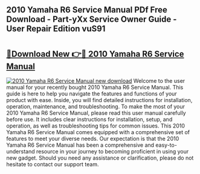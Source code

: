 ## 2010 Yamaha R6 Service Manual PDf Free Download - Part-yXx Service Owner Guide - User Repair Edition vuS91

# <h2><a href="http://bc76547.oget.top/?id=2010+Yamaha+R6+Service+Manual">🔗Download New 👉🔴 2010 Yamaha R6 Service Manual</a></h2>

[![2010 Yamaha R6 Service Manual new download](https://i.imgur.com/5g1atiW.png)](http://bc76547.oget.top/?id=2010+Yamaha+R6+Service+Manual)
Welcome to the user manual for your recently bought 2010 Yamaha R6 Service Manual. This guide is here to help you navigate the features and functions of your product with ease. Inside, you will find detailed instructions for installation, operation, maintenance, and troubleshooting. To make the most of your 2010 Yamaha R6 Service Manual, please read this user manual carefully before use. It includes clear instructions for installation, setup, and operation, as well as troubleshooting tips for common issues. This 2010 Yamaha R6 Service Manual comes equipped with a comprehensive set of features to meet your diverse needs. Our expectation is that the 2010 Yamaha R6 Service Manual has been a comprehensive and easy-to-understand resource in your journey to becoming proficient in using your new gadget. Should you need any assistance or clarification, please do not hesitate to contact our support team.
